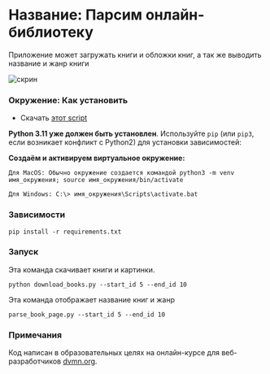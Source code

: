 # Название: Парсим онлайн-библиотеку

Приложение может загружать книги и обложки книг, а так же выводить название и жанр книги

![скрин](https://dvmn.org/media/lessons/books_1_F7MUA7w.jpg)


### Окружение: Как установить

* Скачать [этот script](https://github.com/qqJonni/space_photos.git)

**Python 3.11 уже должен быть установлен**. 
Используйте `pip` (или `pip3`, если возникает конфликт с Python2) для установки зависимостей:

**Создаём и активируем виртуальное окружение:**
```properties
Для MacOS: Обычно окружение создается командой python3 -m venv имя_окружения; source имя_окружения/bin/activate
```
```properties
Для Windows: C:\> имя_окружения\Scripts\activate.bat
```

### Зависимости
```properties
pip install -r requirements.txt
```

### Запуск

Эта команда скачивает книги и картинки.
```properties
python download_books.py --start_id 5 --end_id 10
```
Эта команда отображает название книг и жанр
```properties
parse_book_page.py --start_id 5 --end_id 10
```
### Примечания

Код написан в образовательных целях на онлайн-курсе для веб-разработчиков [dvmn.org](https://dvmn.org/).
